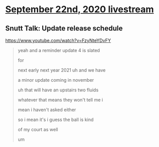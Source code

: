 # [September 22nd, 2020 livestream](../2020-09-22.md)
## Snutt Talk: Update release schedule
https://www.youtube.com/watch?v=FzyNteYDvFY
> yeah and a reminder update 4 is slated
> 
> for
> 
> next early next year 2021 uh and we have
> 
> a minor update coming in november
> 
> uh that will have an upstairs two fluids
> 
> whatever that means they won't tell me i
> 
> mean i haven't asked either
> 
> so i mean it's i guess the ball is kind
> 
> of my court as well
> 
> um
> 
